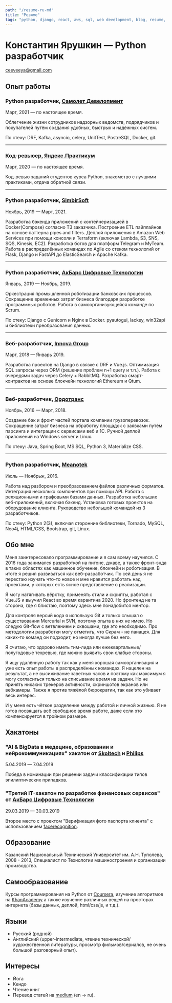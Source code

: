 ```yaml
---
path: "/resume-ru-md"
title: "Резюме"
tags: "python, django, react, aws, sql, web development, blog, resume, cv, experience"
---
```


# Константин Ярушкин &mdash; Python разработчик

<i class="far fa-envelope"></i> [ceeveeya@gmail.com](mailto:ceeveeya@gmail.com)

## Опыт работы

### Python разработчик, [Самолет Девелопмент](https://samolet.ru/)

Март, 2021 &mdash; по настоящее время.

Облегчение жизни сотрудников надзорных ведомств, подрядчиков и покупателей путём создания удобных, быстрых и надёжных систем.

По стеку: DRF, Kafka, asyncio, celery, UnitTest, PostreSQL, Docker, git.

---

### Код-ревьюер, [Яндекс.Практикум](https://praktikum.yandex.ru)

Март, 2020 &mdash; по настоящее время.

Код-ревью заданий студентов курса Python, знакомство с лучшими практиками, отдача обратной связи.

---

### Python разработчик, [SimbirSoft](https://www.simbirsoft.com)

Ноябрь, 2019 &mdash; Март, 2021.

Разработка бэкенда приложений с контейнеризацией в Docker(Compose) согласно ТЗ заказчика. Построение ETL пайплайнов на основе паттерна pipes and filters. Деплой приложения в Amazon Web Services при помощи консоли и Terraform (включая Lambda, S3, SNS, SQS, Kinesis, EC2). Разработка ботов для платформ Telegram и MyTeam. Работа в распределённых командах по Agile со стеком технологий от Flask, Django и FastAPI до ElasticSearch и Apache Kafka.

---

### Python разработчик, [АкБарс Цифровые Технологии](https://akbars.digital)

Январь, 2019 &mdash; Ноябрь, 2019.

Оркестрация промышленной роботизации банковских процессов. Сокращение временных затрат бизнеса благодаря разработке программных роботов. Работа в самоорганизующейся команде по Scrum.

По стеку: Django с Gunicorn и Nginx в Docker. pyautogui, lackey, win32api и библиотеки преобразования данных.

---

### Веб-разработчик, [Innova Group](http://innovacompanies.com)

Март, 2018 &mdash; Январь 2019.

Разработка проектов на Django в связке с DRF и Vue.js. Оптимизация SQL запросы через ORM (решение проблем n+1 query и т.п.). Работа с очередями задач через Celery + RabbitMQ. Разработка смарт-контрактов на основе блокчейн технологий Ethereum и Qtum.

---

### Веб-разработчик, [Ордотранс](http://or.do)

Ноябрь, 2016 &mdash; Март, 2018.

Создание бэк и фронт частей портала компании грузоперевозок. Сокращение затрат бизнеса на обработку площадок с заявками путём парсинга и интеграции с сервисами веб и 1С. Ручной деплой приложений на Windows server и Linux.

По стеку: Java, Spring Boot, MS SQL, Python 3, Materialize CSS.

---

### Python разработчик, [Meanotek](http://meanotek.io)

Июль &mdash; Ноябрьж, 2016.

Работа над разбором и преобразованием файлов различных форматов. Интеграция несколько компонентов при помощи API. Работа с реляционными и графовыми базами данных. Разработка небольших веб-приложений, включая бэкенд. Установка готовых проектов на оборудование клиента. Руководство небольшой командой из 3 разработчиков.

По стеку: Python 2(3), включая сторонние библиотеки, Tornado, MySQL, Neo4j, HTML/CSS, Bootstrap, git, Linux.

## Обо мне

Меня заинтересовало программирование и я сам всему научился. С 2016 года занимался разработкой на питоне, джаве, а также фронт-энда в таких областях как машинное обучение, блокчейн и роботизация. В итоге я решил развиваться как веб-разработчик. По сей день я не перестаю изучать что-то новое и мне нравится работать над проектами, у которых есть ясное представление о реализации.

Я могу натягивать вёрстку, применять стили и скрипты, работал с Vue.JS и выучил React во время карантина 2020. Но фронтенд не та сторона, где я блистаю, поэтому здесь мне понадобится ментор.

Для контроля версий кода я использую Git и только слышал о существовании Mercurial и SVN, поэтому опыта в них не имею. Но следую Git-flow с ветвлением и сквошами, где это необходимо. Про методологии разработки могу отметить, что Скрам - не панацея. Для каких-то команд он подходит, но иногда лучше без него.

Я считаю, что здорово иметь тим-лида или ежеквартальные/полугодовые техревью, где можно выявить свои слабые стороны.

Я ищу удалённую работу так как у меня хорошая самоорганизация и уже есть опыт работы в распределённых командах. Я нацелен на результат, а не высиживание заветных часов и поэтому как максимум я могу согласиться только на списывание время на задачи. Но не принять никаких трекеров активности, скриншотов экранов или вебкамеры. Также я против тяжёлой бюрократии, так как это убивает весь интерес.

И у меня есть чёткое разделение между работой и личной жизнью. Я не готов посвящать всё свободное время работе, даже если это компенсируется в тройном размере.

## Хакатоны

### "AI & BigData в медецине, образовании и нейрокоммуникациях" хакатон от [Skoltech](https://www.skoltech.ru/en) и [Philips](https://www.philips.com/global)

5.04.2019 &mdash; 7.04.2019

Победа в номинации при решении задачи классификации типов эпилиптических припадков.

### "Третий IT-хакатон по разработке финансовых сервисов" от [АкБарс Цифровые Технологии](https://akbars.digital)

29.03.2019 &mdash; 30.03.2019

Второе место с проектом "Верификация фото паспорта клиента" с использованием [facerecognition](https://github.com/ageitgey/face_recognition).

## Образование

Казанский Национальный Технический Университет им. А.Н. Туполева, 2008 - 2013, Специалист по
Технологии машиностроения и организации производства.

## Самообразование

Курсы программирования на Python от [Coursera](https://coursera.org), изучение алгоритмов на [KhanAcademy](https://www.khanacademy.org) а также изучение различных вещей на просторах интернета (базы данных, деплой, html/css/js, и т.д.).

## Языки

- Русский (родной)
- Английский (upper-intermediate, чтение технической/художественной литературы, просмотр фильмов/сериалов, не очень большой разговорный опыт).

## Интересы

- Йога
- Кендо
- Чтение книг
- Перевод статей на [medium](https://medium.com/@c.v.ya) (en -> ru).
